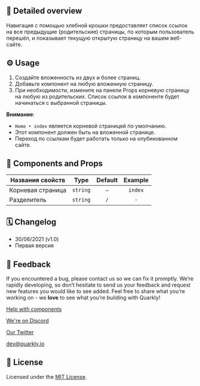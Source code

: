 ## 📖 Detailed overview

Навигация с помощью хлебной крошки предоставляет список ссылок на все предыдущие (родительские) страницы, по которым пользователь перешёл, и показывает текущую открытую страницу на вашем веб-сайте.

## ⚙️ Usage

1. Создайте вложенность из двух и более страниц.
2. Добавьте компонент на любую вложенную страницу.
3. При необходимости, измените на панели Props корневую страницу на любую из родительских.
   Список ссылок в компоненте будет начинаться с выбранной страницы.

**Внимание**:

-   `Home • index` является корневой страницей по умолчанию.
-   Этот компонент должен быть на вложенной странице.
-   Переход по ссылкам будет работать только на опубикованном сайте.

## 🧩 Components and Props

| Названия свойств  |   Type   | Default | Example |
| ----------------- | :------: | :-----: | :-----: |
| Корневая страница | `string` |   `–`   | `index` |
| Разделитель       | `string` |   `/`   |   `-`   |

## 🗓 Changelog

-   30/06/2021 (v1.0)
-   Первая версия

## 📮 Feedback

If you encountered a bug, please contact us so we can fix it promptly. We’re rapidly developing, so don’t hesitate to send us your feedback and request new features you would like to see added. Feel free to share what you’re working on - we **love** to see what you’re building with Quarkly!

[Help with components](https://community.quarkly.io/c/requests/11)

[We're on Discord](https://discord.gg/f9KhSMGX)

[Our Twitter](https://twitter.com/quarklyapp)

[dev@quarkly.io](mailto:dev@quarkly.io)

## 📝 License

Licensed under the [MIT License](./LICENSE).
